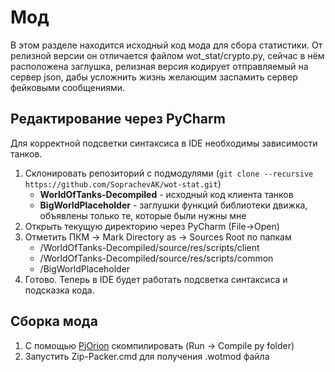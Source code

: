 # Мод
В этом разделе находится исходный код мода для сбора статистики. От релизной версии он отличается файлом wot_stat/crypto.py, сейчас в нём расположена заглушка, релизная версия кодирует отправляемый на сервер json, дабы усложнить жизнь желающим заспамить сервер фейковыми сообщениями.

## Редактирование через PyCharm
Для корректной подсветки синтаксиса в IDE необходимы зависимости танков. 

1. Склонировать репозиторий с подмодулями (`git clone --recursive https://github.com/SoprachevAK/wot-stat.git`)
   * **WorldOfTanks-Decompiled** - исходный код клиента танков
   * **BigWorldPlaceholder** - заглушки функций библиотеки движка, объявлены только те, которые были нужны мне
2. Открыть текущую директорию через PyCharm (File->Open)
3. Отметить ПКМ -> Mark Directory as -> Sources Root по папкам
   * /WorldOfTanks-Decompiled/source/res/scripts/client
   * /WorldOfTanks-Decompiled/source/res/scripts/common
   * /BigWorldPlaceholder
4. Готово. Теперь в IDE будет работать подсветка синтаксиса и подсказка кода.

## Сборка мода
1. С помощью [PjOrion](https://koreanrandom.com/forum/topic/15280-) скомпилировать (Run -> Compile py folder)
2. Запустить Zip-Packer.cmd для получения .wotmod файла